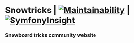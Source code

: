 # Snowtricks | [![Maintainability](https://api.codeclimate.com/v1/badges/547c8f1fccb05234e7fd/maintainability)](https://codeclimate.com/github/ArtGM/P6-snowtricks/maintainability) | [![SymfonyInsight](https://insight.symfony.com/projects/58950692-72d0-46b9-9724-a9772805244c/big.svg)](https://insight.symfony.com/projects/58950692-72d0-46b9-9724-a9772805244c)

### Snowboard tricks community website


